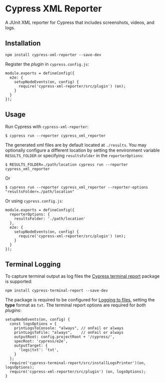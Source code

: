 # Cypress XML Reporter
A JUnit XML reporter for Cypress that includes screenshots, videos, and logs.

## Installation

```
npm install cypress-xml-reporter --save-dev
```

Register the *plugin* in `cypress.config.js`:
```
module.exports = defineConfig({
  e2e: {
    setupNodeEvents(on, config) {
      require('cypress-xml-reporter/src/plugin') (on);
    }
  }
});
```

## Usage
Run Cypress with `cypress-xml-reporter`:

```
$ cypress run --reporter cypress_xml_reporter
```

The generated xml files are by default located at `./results`. You may optionally configure a different location by setting the environment variable `RESULTS_FOLDER` or specifying `resultsFolder` in the `reporterOptions`:

```
$ RESULTS_FOLDER=./path/location cypress run --reporter cypress_xml_reporter
```
Or
```
$ cypress run --reporter cypress_xml_reporter --reporter-options "resultsFolder=./path/location"
```
Or using `cypress.config.js`:
```
module.exports = defineConfig({
  reporterOptions: {
    resultsFolder: './path/location'
  },
  e2e: {
    setupNodeEvents(on, config) {
      require('cypress-xml-reporter/src/plugin') (on);
    }
  }
});
```

## Terminal Logging
To capture terminal output as log files the [Cypress terminal report](https://www.npmjs.com/package/cypress-terminal-report) package is supported:

```
npm install cypress-terminal-report --save-dev
```
The package is required to be configured for [Logging to files](https://github.com/archfz/cypress-terminal-report#logging-to-files), setting the **type** format as `txt`. The terminal report options are required for *both plugins*:

```
setupNodeEvents(on, config) {
  const logsOptions = {
    printLogsToConsole: "always", // onFail or always
    printLogsToFile: "always",    // onFail or always
    outputRoot: config.projectRoot + '/cypress/',
    specRoot: 'cypress/e2e',
    outputTarget: {
      'logs|txt': 'txt',
    }
  };
  require('cypress-terminal-report/src/installLogsPrinter')(on, logsOptions);
  require('cypress-xml-reporter/src/plugin') (on, logsOptions);
}
```